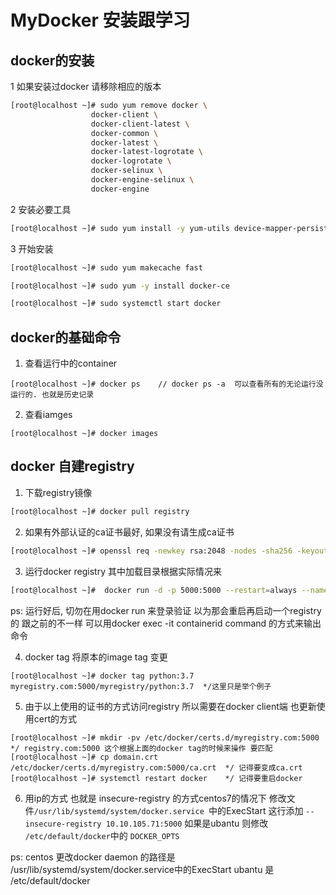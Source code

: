 # MyDocker 安装跟学习

## docker的安装


1 如果安装过docker 请移除相应的版本

```bash
[root@localhost ~]# sudo yum remove docker \
                  docker-client \
                  docker-client-latest \
                  docker-common \
                  docker-latest \
                  docker-latest-logrotate \
                  docker-logrotate \
                  docker-selinux \
                  docker-engine-selinux \
                  docker-engine
```

2 安装必要工具

```bash
[root@localhost ~]# sudo yum install -y yum-utils device-mapper-persistent-data lvm2

```

3 开始安装
```bash
[root@localhost ~]# sudo yum makecache fast

[root@localhost ~]# sudo yum -y install docker-ce

[root@localhost ~]# sudo systemctl start docker
```


## docker的基础命令

1. 查看运行中的container

```
[root@localhost ~]# docker ps    // docker ps -a  可以查看所有的无论运行没运行的. 也就是历史记录

```
2. 查看iamges

```
[root@localhost ~]# docker images

```


## docker 自建registry

1. 下载registry镜像

``` bash
[root@localhost ~]# docker pull registry

```

2. 如果有外部认证的ca证书最好, 如果没有请生成ca证书

``` bash
[root@localhost ~]# openssl req -newkey rsa:2048 -nodes -sha256 -keyout domain.key -x509 -days 365 -out domain.crt

```

3. 运行docker registry 其中加载目录根据实际情况来
``` bash
[root@localhost ~]#  docker run -d -p 5000:5000 --restart=always --name=registry -v /home/data/registry:/var/lib/registry -v /home/data/ssl/dockerssl:/data/certs -e REGISTRY_HTTP_TLS_CERTIFICATE=/data/certs/domain.crt -e REGISTRY_HTTP_TLS_KEY=/data/certs/domain.key registry

```

ps: 运行好后, 切勿在用docker run 来登录验证 以为那会重启再启动一个registry的 跟之前的不一样 可以用docker exec -it containerid command 的方式来输出命令

4. docker tag 将原本的image tag 变更
```
[root@localhost ~]# docker tag python:3.7 myregistry.com:5000/myregistry/python:3.7  */这里只是举个例子

```

5. 由于以上使用的证书的方式访问registry 所以需要在docker client端 也更新使用cert的方式 
```
[root@localhost ~]# mkdir -pv /etc/docker/certs.d/myregistry.com:5000    */ registry.com:5000 这个根据上面的docker tag的时候来操作 要匹配
[root@localhost ~]# cp domain.crt /etc/docker/certs.d/myregistry.com:5000/ca.crt  */ 记得要变成ca.crt
[root@localhost ~]# systemctl restart docker    */ 记得要重启docker
```

6. 用ip的方式 也就是 insecure-registry 的方式centos7的情况下 修改文件`/usr/lib/systemd/system/docker.service `中的ExecStart 这行添加 `--insecure-registry 10.10.105.71:5000`  如果是ubantu 则修改 `/etc/default/docker`中的 `DOCKER_OPTS`

ps: centos 更改docker daemon 的路径是 /usr/lib/systemd/system/docker.service中的ExecStart  ubantu 是 /etc/default/docker

